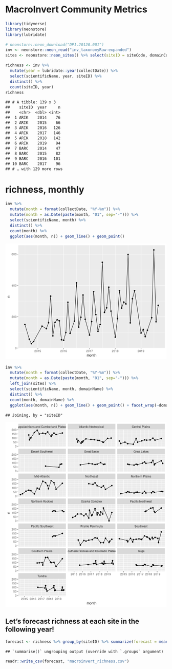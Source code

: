 MacroInvert Community Metrics
================

``` r
library(tidyverse)
library(neonstore)
library(lubridate)
```

``` r
# neonstore::neon_download("DP1.20120.001")
inv <- neonstore::neon_read("inv_taxonomyRaw-expanded")
sites <- neonstore::neon_sites() %>% select(siteID = siteCode, domainCode, domainName)
```

``` r
richness <- inv %>%
  mutate(year = lubridate::year(collectDate)) %>%
  select(scientificName, year, siteID) %>% 
  distinct() %>%
  count(siteID, year)
richness
```

    ## # A tibble: 139 x 3
    ##    siteID  year     n
    ##    <chr>  <dbl> <int>
    ##  1 ARIK    2014    76
    ##  2 ARIK    2015    66
    ##  3 ARIK    2016   126
    ##  4 ARIK    2017   146
    ##  5 ARIK    2018   142
    ##  6 ARIK    2019    94
    ##  7 BARC    2014    47
    ##  8 BARC    2015    82
    ##  9 BARC    2016   101
    ## 10 BARC    2017    96
    ## # … with 129 more rows

# richness, monthly

``` r
inv %>%
  mutate(month = format(collectDate, "%Y-%m")) %>% 
  mutate(month = as.Date(paste(month, "01", sep="-"))) %>%
  select(scientificName, month) %>% 
  distinct() %>%
  count(month) %>% 
  ggplot(aes(month, n)) + geom_line() + geom_point()
```

![](macroinvert_files/figure-gfm/unnamed-chunk-3-1.png)<!-- -->

``` r
inv %>%
  mutate(month = format(collectDate, "%Y-%m")) %>% 
  mutate(month = as.Date(paste(month, "01", sep="-"))) %>%
  left_join(sites) %>%
  select(scientificName, month, domainName) %>% 
  distinct() %>%
  count(month, domainName) %>% 
  ggplot(aes(month, n)) + geom_line() + geom_point() + facet_wrap(~domainName, ncol = 3)
```

    ## Joining, by = "siteID"

![](macroinvert_files/figure-gfm/unnamed-chunk-4-1.png)<!-- -->

## Let’s forecast richness at each site in the following year\!

``` r
forecast <- richness %>% group_by(siteID) %>% summarize(forecast = mean(n), sd = sd(n))
```

    ## `summarise()` ungrouping output (override with `.groups` argument)

``` r
readr::write_csv(forecast, "macroinvert_richness.csv")
```
